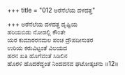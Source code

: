 +++
title = "012 ಅರೆನೆಲೆಯ ದಳದತ್ತ"

+++
ಅರೆನೆಲೆಯ ದಳದತ್ತ ದೃಷ್ಟಿಯ  
ಹರಿಯಬಿಡು ನೋಡಲ್ಲಿ ಕೌಂತೇ  
ಯರ ಕುಮಾರರನಮಲ ಪಂಚ ದ್ರೌಪದೀಸುತರ  
ಉರಿಯ ಕರುವಿಟ್ಟಂತೆ ವಿಲಯದ  
ಹರನ ಖತಿ ಹೊಗೆವಂತೆ ಸಿಡಿಲಿನ  
ಹೊರಳಿ ಹೊದರೆದ್ದಂತೆ ನಿಂದವನವ ಘಟೋತ್ಕಚನು     ॥12॥
